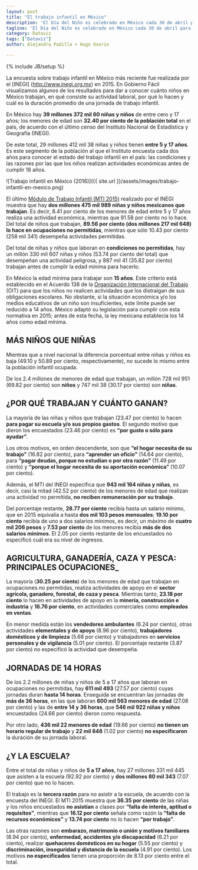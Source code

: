 ```yaml
---
layout: post
title: "El trabajo infantil en México"
description: 'El Día del Niño es celebrado en México cada 30 de abril para promover el respeto a sus derechos en el hogar, la escuela, la comunidad y el país. No obstante, en el país hay dos millones 475 mil 989 niños menores de 18 años que trabajan y la mayoría lo hacen en condiciones no permitidas: es decir, antes de cumplir la edad adecuada para hacerlo o en actividades que los ponen en riesgo, de acuerdo con la última encuesta del INEGI.'
tagline: 'El Día del Niño es celebrado en México cada 30 de abril para promover el respeto a sus derechos en el hogar, la escuela, la comunidad y el país. No obstante, en el país hay dos millones 475 mil 989 niños menores de 18 años que trabajan y la mayoría lo hacen en condiciones no permitidas: es decir, antes de cumplir la edad adecuada para hacerlo o en actividades que los ponen en riesgo, de acuerdo con la última encuesta del INEGI.'
category: Dataviz
tags: ["Dataviz"]
author: Alejandra Padilla + Hugo Osorio

---
```

{% include JB/setup %}


La encuesta sobre trabajo infantil en México más reciente fue realizada por el [INEGI] (http://www.inegi.org.mx) en 2015. En Gobierno Fácil visualizamos algunos de los resultados para dar a conocer cuánto niños en México trabajan, en qué consiste su actividad laboral, por qué lo hacen y cuál es la duración promedio de una jornada de trabajo infantil. 

En México hay **39 millones 372 mil 60 niñas y niños** de entre cero y 17 años; los menores de edad son **32.40 por ciento de la población total** en el país, de acuerdo con el último censo del Instituto Nacional de Estadística y Geografía (INEGI). 

De este total, 29 millones 412 mil 38 niñas y niños tienen **entre 5 y 17 años**. Es este segmento de la población al que el Instituto encuesta cada dos años para conocer el estado del trabajo infantil en el país: las condiciones y las razones por las que los niños realizan actividades económicas antes de cumplir 18 años.


![Trabajo infantil en México (2016)]({{ site.url }}/assets/images/trabajo-infantil-en-mexico.png)



El último [Módulo de Trabajo Infantil (MTI 2015)](http://www.beta.inegi.org.mx/proyectos/enchogares/modulos/mti/2015/) realizado por el INEGI muestra que hay **dos millones 475 mil 989 niñas y niños mexicanos que trabajan**. Es decir, 8.41 por ciento de los menores de edad entre 5 y 17 años realiza una actividad económica, mientras que 91.58 por ciento no lo hace. Del total de niños que trabajan, **89.56 por ciento (dos millones 217 mil 648) lo hace en ocupaciones no permitidas**, mientras que sólo 10.43 por ciento (258 mil 341) desempeña actividades permitidas. 

Del total de niñas y niños que laboran en **condiciones no permitidas**, hay un millón 330 mil 607 niñas y niños (53.74 por ciento del total) que desempeñan una actividad peligrosa, y 887 mil 41 (35.82 por ciento) trabajan antes de cumplir la edad mínima para hacerlo. 

En México la edad mínima para trabajar son **15 años**. Este criterio está establecido en el Acuerdo 138 de la [Organización Internacional del Trabajo](http://www.ilo.org/global/lang--es/index.htm) (OIT) para que los niños no realicen actividades que los distraigan de sus obligaciones escolares. No obstante, si la situación económica y/o los medios educativos de un niño son insuficientes, este límite puede ser reducido a 14 años. México adaptó su legislación para cumplir con esta normativa en 2015; antes de esta fecha, la ley mexicana establecía los 14 años como edad mínima. 

## MÁS NIÑOS QUE NIÑAS
Mientras que a nivel nacional la diferencia porcentual entre niñas y niños es baja (49.10 y 50.89 por ciento, respectivamente), no sucede lo mismo entre la población infantil ocupada. 

De los 2.4 millones de menores de edad que trabajan, un millón 728 mil 951 (69.82 por ciento) son **niños** y 747 mil 38 (30.17 por ciento) son **niñas**. 

## ¿POR QUÉ TRABAJAN Y CUÁNTO GANAN?
La mayoría de las niñas y niños que trabajan (23.47 por ciento) lo hacen **para pagar su escuela y/o sus propios gastos**. El segundo motivo que dieron los encuestados (23.46 por ciento) es **“por gusto o sólo para ayudar”**. 

Los otros motivos, en orden descendente, son que **“el hogar necesita de su trabajo”** (16.82 por ciento), para **“aprender un oficio”** (14.64 por ciento), para **“pagar deudas, porque no estudian o por otra razón”** (11.49 por ciento) y **“porque el hogar necesita de su aportación económica”** (10.07 por ciento). 

Además, el MTI del INEGI especifica que **943 mil 164 niñas y niñas**, es decir, casi la mitad (42.52 por ciento) de los menores de edad que realizan una actividad no permitida, **no reciben remuneración por su trabajo**. 

Del porcentaje restante, **28.77 por ciento** recibía hasta un salario mínimo, que en 2015 equivalía a hasta **dos mil 103 pesos mensuales**; **19.10 por ciento** recibía de uno a dos salarios mínimos, es decir, un máximo de **cuatro mil 206 pesos** y **7.53 por ciento** de los menores recibía **más de dos salarios mínimos**. El 2.05 por ciento restante de los encuestados no especificó cuál era su nivel de ingresos.   

## AGRICULTURA, GANADERÍA, CAZA Y PESCA: PRINCIPALES OCUPACIONES_
La mayoría (**30.25 por ciento**) de los menores de edad que trabajan en ocupaciones no permitidas, realiza actividades de apoyo en el **sector agrícola, ganadero, forestal, de caza y pesca**. Mientras tanto, **23.18 por ciento** lo hacen en actividades de apoyo en la **minería, construcción e industria** y **16.76 por ciento**, en actividades comerciales como **empleados en ventas**. 

En menor medida están los **vendedores ambulantes** (6.24 por ciento), otras actividades **elementales y de apoyo** (8.96 por ciento), **trabajadores domésticos y de limpieza** (5.68 por ciento) y trabajadores en **servicios personales y de vigilancia** (5.01 por ciento). El porcentaje restante (3.87 por ciento) no especificó la actividad que desempeña. 

## JORNADAS DE 14 HORAS
De los 2.2 millones de niñas y niños de 5 a 17 años que laboran en ocupaciones no permitidas, hay **611 mil 493** (27.57 por ciento) cuyas jornadas duran **hasta 14 horas**. Enseguida se encuentran las jornadas de **más de 36 horas**, en las que laboran **600 mil 563 menores de edad** (27.08 por ciento) y las de **entre 14 y 36 horas**, que **546 mil 922 niñas y niños** encuestados (24.66 por ciento) dieron como respuesta. 

Por otro lado, **436 mil 22 menores de edad** (19.66 por ciento) **no tienen un horario regular de trabajo** y **22 mil 648** (1.02 por ciento) **no especificaron** la duración de su jornada laboral. 

## ¿Y LA ESCUELA?
Entre el total de niñas y niños de **5 a 17 años**, hay 27 millones 331 mil 445 que asisten a la escuela (92.92 por ciento) y **dos millones 80 mil 343** (7.07 por ciento) que no lo hacen. 

El trabajo es la **tercera razón** para no asistir a la escuela, de acuerdo con la encuesta del INEGI. El MTI 2015 muestra que **36.35 por ciento** de las niñas y los niños encuestados **no asistían** a clases por **“falta de interés, aptitud o requisitos”**, mientras que **16.12 por ciento** señala como razón la **“falta de recursos económicos”** y **13.74 por ciento** no lo hacen **“por trabajo”**.

Las otras razones son **embarazo, matrimonio o unión y motivos familiares** (8.94 por ciento), **enfermedad, accidentes y/o discapacidad** (6.21 por ciento), realizar **quehaceres domésticos en su hogar** (5.55 por ciento) y **discriminación, inseguridad y distancia de la escuela** (4.91 por ciento). Los motivos **no especificados** tienen una proporción de 8.13 por ciento entre el total. 